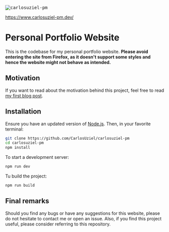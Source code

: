 <kbd>![carlosuziel-pm](https://user-images.githubusercontent.com/6928570/133893722-74e5e958-8777-41a8-93f3-b93d055fe445.png)</kbd>

https://www.carlosuziel-pm.dev/

# Personal Portfolio Website

This is the codebase for my personal portfolio website. **Please avoid entering the site from Firefox, as it doesn't support some styles and hence the website might not behave as intended.**

## Motivation
If you want to read about the motivation behind this project, feel free to read [my first blog post](https://www.carlosuziel-pm.dev/blog/portfolio).


## Installation
Ensure you have an updated version of [Node.js](https://nodejs.org/en/). Then, in your favorite terminal:
```bash
git clone https://github.com/CarlosUziel/carlosuziel-pm
cd carlosuziel-pm
npm install
```

To start a development server:
```bash
npm run dev
```

Tu build the project:
```bash
npm run build
```

## Final remarks
Should you find any bugs or have any suggestions for this website, please do not hesitate to contact me or open an issue. Also, if you find this project useful, please consider referring to this repository.
